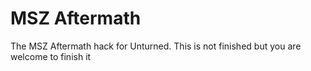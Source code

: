 # MSZ Aftermath
The MSZ Aftermath hack for Unturned. This is not finished but you are welcome to finish it

